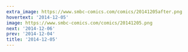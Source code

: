 ```yaml
---
extra_image: https://www.smbc-comics.com/comics/20141205after.png
hovertext: '2014-12-05'
image: https://www.smbc-comics.com/comics/20141205.png
next: '2014-12-06'
prev: '2014-12-04'
title: '2014-12-05'
---
```

